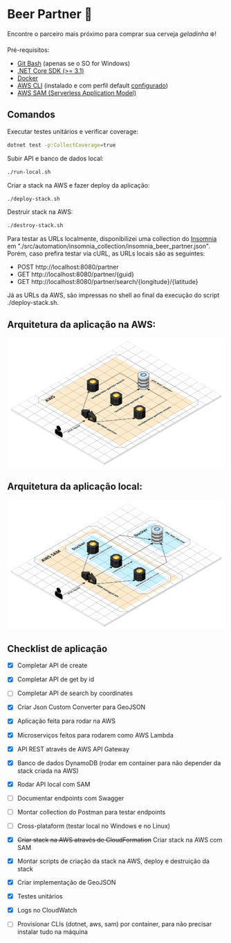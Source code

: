 # Beer Partner :beers:
Encontre o parceiro mais próximo para comprar sua cerveja *geladinha* :snowflake:!

Pré-requisitos:
- [Git Bash][git_bash] (apenas se o SO for Windows)
- [.NET Core SDK (>= 3.1)][dotnet]
- [Docker][docker]
- [AWS CLI][aws-cli] (instalado e com perfil default [configurado][aws-cli-configuration])
- [AWS SAM (Serverless Application Model)][aws-sam]

## Comandos
Executar testes unitários e verificar coverage:
```bash
dotnet test -p:CollectCoverage=true
```

Subir API e banco de dados local:
```bash
./run-local.sh
```

Criar a stack na AWS e fazer deploy da aplicação:
```bash
./deploy-stack.sh
```

Destruir stack na AWS:
```bash
./destroy-stack.sh
```

Para testar as URLs localmente, disponibilizei uma collection do [Insomnia][insomnia] em "./src/automation/insomnia_collection/insomnia_beer_partner.json". Porém, caso prefira testar via cURL, as URLs locais são as seguintes:

- POST http://localhost:8080/partner
- GET http://localhost:8080/partner/{guid}
- GET http://localhost:8080/partner/search/{longitude}/{latitude}

Já as URLs da AWS, são impressas no shell ao final da execução do script ./deploy-stack.sh.

## Arquitetura da aplicação na AWS:
![Arquitetura AWS](./assets/beer-partner-aws.png "Arquitetura AWS")

## Arquitetura da aplicação local:
![Arquitetura local](./assets/beer-partner-local.png "Arquitetura local")

## Checklist de aplicação
- [x] Completar API de create
- [x] Completar API de get by id
- [ ] Completar API de search by coordinates
- [x] Criar Json Custom Converter para GeoJSON
- [x] Aplicação feita para rodar na AWS
- [x] Microserviços feitos para rodarem como AWS Lambda
- [x] API REST através de AWS API Gateway
- [x] Banco de dados DynamoDB (rodar em container para não depender da stack criada na AWS)
- [x] Rodar API local com SAM
- [ ] Documentar endpoints com Swagger
- [ ] Montar collection do Postman para testar endpoints
- [ ] Cross-plataform (testar local no Windows e no Linux)
- [x] ~~Criar stack na AWS através de CloudFormation~~ Criar stack na AWS com SAM
- [x] Montar scripts de criação da stack na AWS, deploy e destruição da stack
- [x] Criar implementação de GeoJSON
- [x] Testes unitários
- [x] Logs no CloudWatch
- [ ] Provisionar CLIs (dotnet, aws, sam) por container, para não precisar instalar tudo na máquina


[git_bash]: https://gitforwindows.org
[dotnet]: https://dotnet.microsoft.com/download
[docker]: https://www.docker.com
[aws-cli]: https://aws.amazon.com/cli/
[aws-sam]: https://aws.amazon.com/pt/serverless/sam/
[aws-cli-configuration]: https://docs.aws.amazon.com/cli/latest/userguide/cli-configure-files.html#cli-configure-files-methods
[insomnia]: https://insomnia.rest